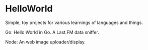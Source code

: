 HelloWorld
==========
Simple, toy projects for various learnings of languages and things.



Go:
Hello World in Go.
A Last.FM data sniffer.


Node:
An web image uploader/display.
